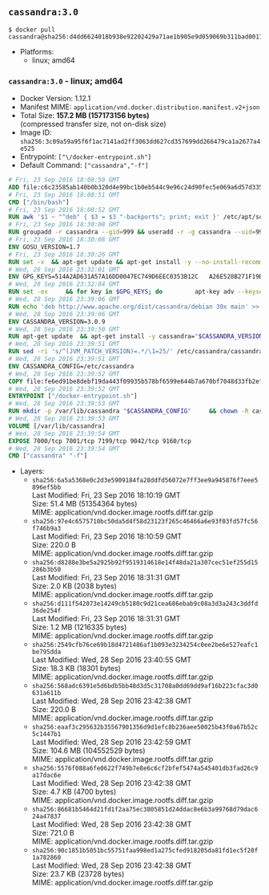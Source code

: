 ## `cassandra:3.0`

```console
$ docker pull cassandra@sha256:d4dd6624018b938e92202429a71ae1b905e9d059069b311bad00177d8072a756
```

-	Platforms:
	-	linux; amd64

### `cassandra:3.0` - linux; amd64

-	Docker Version: 1.12.1
-	Manifest MIME: `application/vnd.docker.distribution.manifest.v2+json`
-	Total Size: **157.2 MB (157173156 bytes)**  
	(compressed transfer size, not on-disk size)
-	Image ID: `sha256:3c09a59a95f6f1ac7141ad2ff3063dd627cd357699dd266479ca1a2677a4e525`
-	Entrypoint: `["\/docker-entrypoint.sh"]`
-	Default Command: `["cassandra","-f"]`

```dockerfile
# Fri, 23 Sep 2016 18:08:50 GMT
ADD file:c6c23585ab140b0b320d4e99bc1b0eb544c9e96c24d90fec5e069a6d57d335ca in / 
# Fri, 23 Sep 2016 18:08:51 GMT
CMD ["/bin/bash"]
# Fri, 23 Sep 2016 18:08:52 GMT
RUN awk '$1 ~ "^deb" { $3 = $3 "-backports"; print; exit }' /etc/apt/sources.list > /etc/apt/sources.list.d/backports.list
# Fri, 23 Sep 2016 18:30:08 GMT
RUN groupadd -r cassandra --gid=999 && useradd -r -g cassandra --uid=999 cassandra
# Fri, 23 Sep 2016 18:30:08 GMT
ENV GOSU_VERSION=1.7
# Fri, 23 Sep 2016 18:30:26 GMT
RUN set -x 	&& apt-get update && apt-get install -y --no-install-recommends ca-certificates wget && rm -rf /var/lib/apt/lists/* 	&& wget -O /usr/local/bin/gosu "https://github.com/tianon/gosu/releases/download/$GOSU_VERSION/gosu-$(dpkg --print-architecture)" 	&& wget -O /usr/local/bin/gosu.asc "https://github.com/tianon/gosu/releases/download/$GOSU_VERSION/gosu-$(dpkg --print-architecture).asc" 	&& export GNUPGHOME="$(mktemp -d)" 	&& gpg --keyserver ha.pool.sks-keyservers.net --recv-keys B42F6819007F00F88E364FD4036A9C25BF357DD4 	&& gpg --batch --verify /usr/local/bin/gosu.asc /usr/local/bin/gosu 	&& rm -r "$GNUPGHOME" /usr/local/bin/gosu.asc 	&& chmod +x /usr/local/bin/gosu 	&& gosu nobody true 	&& apt-get purge -y --auto-remove ca-certificates wget
# Wed, 28 Sep 2016 23:32:01 GMT
ENV GPG_KEYS=514A2AD631A57A16DD0047EC749D6EEC0353B12C 	A26E528B271F19B9E5D8E19EA278B781FE4B2BDA
# Wed, 28 Sep 2016 23:32:04 GMT
RUN set -ex 	&& for key in $GPG_KEYS; do 		apt-key adv --keyserver ha.pool.sks-keyservers.net --recv-keys "$key"; 	done
# Wed, 28 Sep 2016 23:39:06 GMT
RUN echo 'deb http://www.apache.org/dist/cassandra/debian 30x main' >> /etc/apt/sources.list.d/cassandra.list
# Wed, 28 Sep 2016 23:39:06 GMT
ENV CASSANDRA_VERSION=3.0.9
# Wed, 28 Sep 2016 23:39:50 GMT
RUN apt-get update 	&& apt-get install -y cassandra="$CASSANDRA_VERSION" 	&& rm -rf /var/lib/apt/lists/*
# Wed, 28 Sep 2016 23:39:51 GMT
RUN sed -ri 's/^(JVM_PATCH_VERSION)=.*/\1=25/' /etc/cassandra/cassandra-env.sh
# Wed, 28 Sep 2016 23:39:51 GMT
ENV CASSANDRA_CONFIG=/etc/cassandra
# Wed, 28 Sep 2016 23:39:52 GMT
COPY file:fe6ed91be8debf19da443f09935b578bf6599e644b7a670bf7048d33fb2efa9e in /docker-entrypoint.sh 
# Wed, 28 Sep 2016 23:39:52 GMT
ENTRYPOINT ["/docker-entrypoint.sh"]
# Wed, 28 Sep 2016 23:39:53 GMT
RUN mkdir -p /var/lib/cassandra "$CASSANDRA_CONFIG" 	&& chown -R cassandra:cassandra /var/lib/cassandra "$CASSANDRA_CONFIG" 	&& chmod 777 /var/lib/cassandra "$CASSANDRA_CONFIG"
# Wed, 28 Sep 2016 23:39:53 GMT
VOLUME [/var/lib/cassandra]
# Wed, 28 Sep 2016 23:39:54 GMT
EXPOSE 7000/tcp 7001/tcp 7199/tcp 9042/tcp 9160/tcp
# Wed, 28 Sep 2016 23:39:54 GMT
CMD ["cassandra" "-f"]
```

-	Layers:
	-	`sha256:6a5a5368e0c2d3e5909184fa28ddfd56072e7ff3ee9a945876f7eee5896ef5bb`  
		Last Modified: Fri, 23 Sep 2016 18:10:19 GMT  
		Size: 51.4 MB (51354364 bytes)  
		MIME: application/vnd.docker.image.rootfs.diff.tar.gzip
	-	`sha256:97e4c6575710bc50da5d4f58d23123f265c46466a6e93f03fd57fc56f746b9a3`  
		Last Modified: Fri, 23 Sep 2016 18:10:59 GMT  
		Size: 220.0 B  
		MIME: application/vnd.docker.image.rootfs.diff.tar.gzip
	-	`sha256:d8288e3be5a2925b92f9519314618e14f48da21a307cec51ef255d15286b3b50`  
		Last Modified: Fri, 23 Sep 2016 18:31:31 GMT  
		Size: 2.0 KB (2038 bytes)  
		MIME: application/vnd.docker.image.rootfs.diff.tar.gzip
	-	`sha256:d111f542073e14249cb5180c9d21cea686ebab9c08a3d3a243c3ddfd36de254f`  
		Last Modified: Fri, 23 Sep 2016 18:31:31 GMT  
		Size: 1.2 MB (1216335 bytes)  
		MIME: application/vnd.docker.image.rootfs.diff.tar.gzip
	-	`sha256:2549cfb76ce69b18d4721486af1b093e3234254c0ee2be6e527eafc1be795dda`  
		Last Modified: Wed, 28 Sep 2016 23:40:55 GMT  
		Size: 18.3 KB (18301 bytes)  
		MIME: application/vnd.docker.image.rootfs.diff.tar.gzip
	-	`sha256:568adc6391e5d6bdb5bb48d3d5c31708a0dd69dd9af16b223cfac3d0631a611b`  
		Last Modified: Wed, 28 Sep 2016 23:42:38 GMT  
		Size: 220.0 B  
		MIME: application/vnd.docker.image.rootfs.diff.tar.gzip
	-	`sha256:eaaf3c295632b35567901356d9d1efc8b236aee50025b43f0a67b52c5c1447b1`  
		Last Modified: Wed, 28 Sep 2016 23:42:59 GMT  
		Size: 104.6 MB (104552529 bytes)  
		MIME: application/vnd.docker.image.rootfs.diff.tar.gzip
	-	`sha256:5576f088a6fe0622f749b7e8e6c6cf2bfef5474a545401db3fad26c9a17dac6e`  
		Last Modified: Wed, 28 Sep 2016 23:42:38 GMT  
		Size: 4.7 KB (4700 bytes)  
		MIME: application/vnd.docker.image.rootfs.diff.tar.gzip
	-	`sha256:86681b5464d21fd1f2aa75ec3805851d24ddac8e6b3a99768d79dac624a47837`  
		Last Modified: Wed, 28 Sep 2016 23:42:38 GMT  
		Size: 721.0 B  
		MIME: application/vnd.docker.image.rootfs.diff.tar.gzip
	-	`sha256:90c1851b5051bc55751faa998ed1a275cfed918205da81fd1ec5f20f1a782860`  
		Last Modified: Wed, 28 Sep 2016 23:42:38 GMT  
		Size: 23.7 KB (23728 bytes)  
		MIME: application/vnd.docker.image.rootfs.diff.tar.gzip
